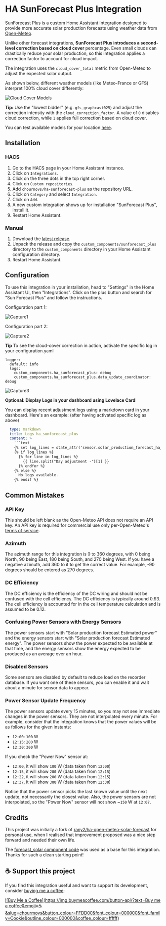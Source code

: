 # HA SunForecast Plus Integration

SunForecast Plus is a custom Home Assistant integration designed to provide more accurate solar production forecasts using weather data from [Open-Meteo](https://open-meteo.com/).

Unlike other forecast integrations, **SunForecast Plus introduces a second-level correction based on cloud cover** percentage. Even small clouds can drastically reduce your solar production, so this integration applies a correction factor to account for cloud impact.

The integration uses the `cloud_cover_total` metric from Open-Meteo to adjust the expected solar output.

As shown below, different weather models (like Meteo-France or GFS) interpret 100% cloud cover differently:

![Cloud Cover Models](https://i.imgur.com/2ZTGl62.png)

**Tip:** Use the "lowest bidder" (e.g. `gfs_graphcast025`) and adjust the correction intensity with the `cloud_correction_factor`. A value of `0` disables cloud correction, while `1` applies full correction based on cloud cover.

You can test available models for your location [here](https://open-meteo.com/en/docs?hourly=temperature_2m,cloud_cover).


## Installation

### HACS

1. Go to the HACS page in your Home Assistant instance.
2. Click on `Integrations`.
3. Click on the three dots in the top right corner.
4. Click on `Custom repositories`.
5. Add `chourmovs/ha-sunforecast-plus` as the repository URL.
6. Click on `Category` and select `Integration`.
7. Click on `Add`.
8. A new custom integration shows up for installation "SunForecast Plus", install it.
9. Restart Home Assistant.


### Manual

1. Download the [latest release](https://github.com/chourmovs/ha-sunforecast-plus/releases/latest).
2. Unpack the release and copy the `custom_components/sunforecast_plus` directory to the `custom_components` directory in your Home Assistant configuration directory.
3. Restart Home Assistant.


## Configuration

To use this integration in your installation, head to "Settings" in the Home Assistant UI, then "Integrations". Click on the plus button and search for "Sun Forecast Plus" and follow the instructions.

Configuration part 1:

![Capture1](https://i.imgur.com/vUW141X.png)

Configuration part 2:

![Capture2](https://i.imgur.com/C8Pgflj.png)


**Tip**
To see the cloud-cover correction in action, activate the specific log in your configuration.yaml
```
logger:
  default: info
  logs:
    custom_components.ha_sunforecast_plus: debug
    custom_components.ha_sunforecast_plus.data_update_coordinator: debug
```
![Capture3](https://i.imgur.com/aJ0IIPw.png)

**Optional: Display Logs in your dashboard using Lovelace Card**

You can display recent adjustment logs using a markdown card in your dashboard. Here's an example:
(after having activated specific log as above)

```yaml
  type: markdown
  title: Logs ha_sunforecast_plus
  content: >
    ```text
    {% set log_lines = state_attr('sensor.solar_production_forecast_ha_sunforecast_logs', 'log_lines') %}
    {% if log_lines %}
      {% for line in log_lines %}
        {{ line.split("Day adjustment -")[1] }}
      {% endfor %}
    {% else %}
      No logs available.
    {% endif %}
```
## Common Mistakes

### API Key

This should be left blank as the Open-Meteo API does not require an API key. An API key is required for commercial use only per-Open-Meteo's [terms of service](https://open-meteo.com/en/terms).

### Azimuth

The azimuth range for this integration is 0 to 360 degrees, with 0 being North, 90 being East, 180 being South, and 270 being West. If you have a negative azimuth, add 360 to it to get the correct value. For example, -90 degrees should be entered as 270 degrees.

### DC Efficiency

The DC efficiency is the efficiency of the DC wiring and should not be confused with the cell efficiency. The DC efficiency is typically around 0.93. The cell efficiency is accounted for in the cell temperature calculation and is assumed to be 0.12.

### Confusing Power Sensors with Energy Sensors

The power sensors start with "Solar production forecast Estimated power" and the energy sensors start with "Solar production forecast Estimated energy". The power sensors show the power expected to be available at that time, and the energy sensors show the energy expected to be produced as an average over an hour.


### Disabled Sensors

Some sensors are disabled by default to reduce load on the recorder database. If you want one of these sensors, you can enable it and wait about a minute for sensor data to appear.

### Power Sensor Update Frequency

The power sensors update every 15 minutes, so you may not see immediate changes in the power sensors. They are not interpolated every minute. For example, consider that the integration knows that the power values will be as follows for the given instants:

- `12:00`: `100` W
- `12:15`: `200` W
- `12:30`: `300` W

If you check the "Power Now" sensor at:

- `12:00`, it will show `100` W (data taken from `12:00`)
- `12:15`, it will show `200` W (data taken from `12:15`)
- `12:22`, it will show `200` W (data taken from `12:15`)
- `12:37`, it will show `300` W (data taken from `12:30`)

Notice that the power sensor picks the last known value until the next update, not necessarily the closest value. Also, the power sensors are not interpolated, so the "Power Now" sensor will not show ~`150` W at `12:07`.



## Credits

This project was initially a fork of [rany2/ha-open-meteo-solar-forecast](https://github.com/rany2/ha-open-meteo-solar-forecast) for personal use, when I realised that improvement proposed was a nice step forward and needed their own life.

The [forecast_solar component code](https://github.com/home-assistant/core/tree/dev/homeassistant/components/forecast_solar) was used as a base for this integration. Thanks for such a clean starting point!

## ☕ Support this project

If you find this integration useful and want to support its development, consider [buying me a coffee](https://www.buymeacoffee.com/chourmovs):

[![Buy Me a Coffee](https://img.buymeacoffee.com/button-api/?text=Buy me a coffee&emoji=☕&slug=chourmovs&button_colour=FFDD00&font_colour=000000&font_family=Cookie&outline_colour=000000&coffee_colour=ffffff)](https://www.buymeacoffee.com/chourmovs)